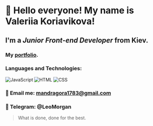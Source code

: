 # 👋 Hello everyone! My name is **Valeriia Koriavikova**!
## I'm a *Junior Front-end Developer* from Kiev.
### My [portfolio](https://github.com/LeoMorgan113/LeoMorgan113.github.io).
### Languages and Technologies:
![JavaScript](https://img.shields.io/badge/-JavaScript-FFF?style=for-the-badge&logo=javascript)
![HTML](https://img.shields.io/badge/-HTML-FFF?style=for-the-badge&logo=html5)
![CSS](https://img.shields.io/badge/-CSS-FFF?style=for-the-badge&logo=css3)

### :email: Email me: mandragora1783@gmail.com
### :calling: Telegram: @LeoMorgan


> What is done, done for the best.
<!--
**LeoMorgan113/LeoMorgan113** is a ✨ _special_ ✨ repository because its `README.md` (this file) appears on your GitHub profile.

Here are some ideas to get you started:

- 🔭 I’m currently working on ...
- 🌱 I’m currently learning ...
- 👯 I’m looking to collaborate on ...
- 🤔 I’m looking for help with ...
- 💬 Ask me about ...
- 📫 How to reach me: ...
- 😄 Pronouns: ...
- ⚡ Fun fact: ...
-->
